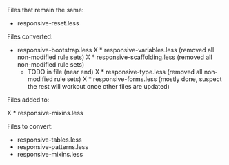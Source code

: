 Files that remain the same:

* responsive-reset.less

Files converted:

* responsive-bootstrap.less
X * responsive-variables.less (removed all non-modified rule sets)
X * responsive-scaffolding.less (removed all non-modified rule sets)
    - TODO in file (near end)
X * responsive-type.less (removed all non-modified rule sets)
X * responsive-forms.less (mostly done, suspect the rest will workout once other files are updated)

Files added to:

X * responsive-mixins.less

Files to convert:


* responsive-tables.less
* responsive-patterns.less
* responsive-mixins.less
